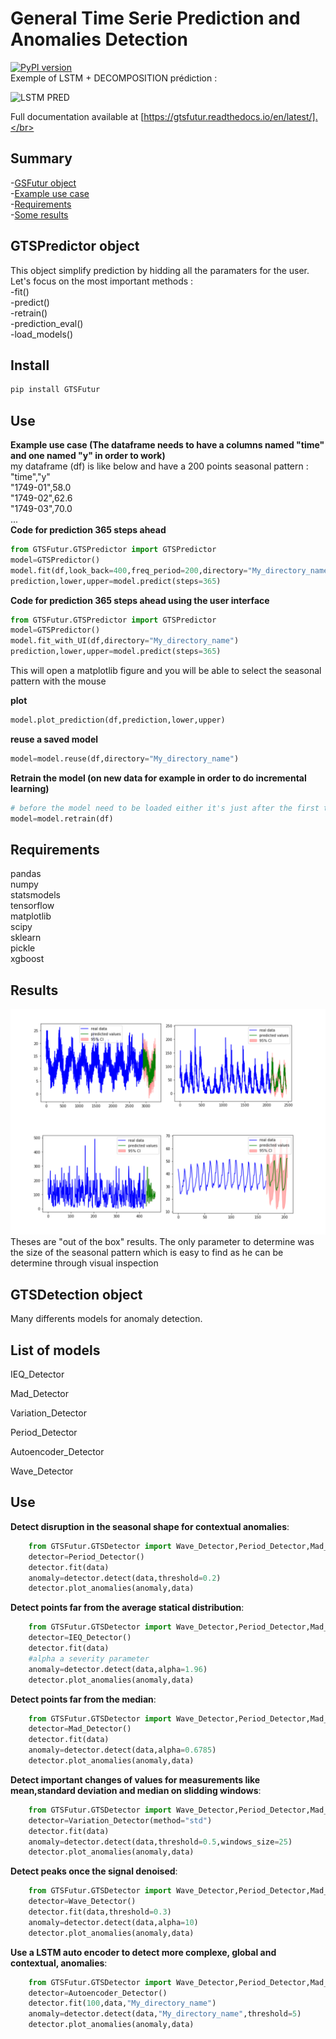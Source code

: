 # General Time Serie Prediction and Anomalies Detection 
[![PyPI version](https://badge.fury.io/py/GTSFutur.svg)](https://badge.fury.io/py/GTSFutur) </br>
Exemple of LSTM + DECOMPOSITION prédiction :

![LSTM PRED](/Images/gif_lstm.gif)

Full documentation available at [https://gtsfutur.readthedocs.io/en/latest/].</br>

Summary
-------

-[GSFutur object](#gsfutur-object) </br>
-[Example use case ](#example-use-case ) </br>
-[Requirements](#quick-methods-explanation ) </br>
-[Some results](#results) </br>


GTSPredictor object
--------------

This object simplify prediction by hidding all the paramaters for the user.
Let's focus on the most important methods : </br>
-fit()  </br>
-predict() </br>
-retrain() </br>
-prediction_eval() </br>
-load_models() </br>

Install
-------
```python
pip install GTSFutur
```


Use
---

**Example use case (The dataframe needs to have a columns named "time" and one named "y" in order to work)** </br>
my dataframe (df) is like below and have a 200 points seasonal pattern :</br>
"time","y"</br>
"1749-01",58.0</br>
"1749-02",62.6</br>
"1749-03",70.0</br>
...</br>
**Code for prediction 365 steps ahead**
```python
from GTSFutur.GTSPredictor import GTSPredictor
model=GTSPredictor()
model.fit(df,look_back=400,freq_period=200,directory="My_directory_name")
prediction,lower,upper=model.predict(steps=365)
```

**Code for prediction 365 steps ahead using the user interface**
```python
from GTSFutur.GTSPredictor import GTSPredictor
model=GTSPredictor()
model.fit_with_UI(df,directory="My_directory_name")
prediction,lower,upper=model.predict(steps=365)
```
This will open a matplotlib figure and you will be able to select the seasonal pattern with the mouse


**plot**
```python
model.plot_prediction(df,prediction,lower,upper)
```
**reuse a saved model**
```python
model=model.reuse(df,directory="My_directory_name")
```
**Retrain the model (on new data for example in order to do incremental learning)**
```python
# before the model need to be loaded either it's just after the first training or used reuse function
model=model.retrain(df)
```


 Requirements 
------------
pandas </br>
numpy </br>
statsmodels</br>
tensorflow</br>
matplotlib</br>
scipy</br>
sklearn</br>
pickle</br>
xgboost </br>



Results
--------
![LSTM PRED](/Images/figures.png)
Theses are "out of the box" results. The only parameter to determine was the size of the seasonal pattern which is easy to find as he can be determine through visual inspection


GTSDetection object
-------------------

Many differents models for anomaly detection.



List of models
--------------

IEQ_Detector

Mad_Detector

Variation_Detector

Period_Detector

Autoencoder_Detector

Wave_Detector



Use
---

**Detect disruption in the seasonal shape for contextual anomalies**:
```python
    from GTSFutur.GTSDetector import Wave_Detector,Period_Detector,Mad_Detector,Variation_Detector,Autoencoder_Detector,IEQ_Detector
    detector=Period_Detector()
    detector.fit(data)
    anomaly=detector.detect(data,threshold=0.2)
    detector.plot_anomalies(anomaly,data)
```

**Detect points far from the average statical distribution**:
```python
    from GTSFutur.GTSDetector import Wave_Detector,Period_Detector,Mad_Detector,Variation_Detector,Autoencoder_Detector,IEQ_Detector
    detector=IEQ_Detector()
    detector.fit(data)
    #alpha a severity parameter
    anomaly=detector.detect(data,alpha=1.96)
    detector.plot_anomalies(anomaly,data)
```


**Detect points far from the median**:
```python
    from GTSFutur.GTSDetector import Wave_Detector,Period_Detector,Mad_Detector,Variation_Detector,Autoencoder_Detector,IEQ_Detector
    detector=Mad_Detector()
    detector.fit(data)
    anomaly=detector.detect(data,alpha=0.6785)
    detector.plot_anomalies(anomaly,data)
```
**Detect important changes of values for measurements like mean,standard deviation and median on slidding windows**:
```python
    from GTSFutur.GTSDetector import Wave_Detector,Period_Detector,Mad_Detector,Variation_Detector,Autoencoder_Detector,IEQ_Detector
    detector=Variation_Detector(method="std")
    detector.fit(data)
    anomaly=detector.detect(data,threshold=0.5,windows_size=25)
    detector.plot_anomalies(anomaly,data)
```

**Detect peaks once the signal denoised**:
```python
    from GTSFutur.GTSDetector import Wave_Detector,Period_Detector,Mad_Detector,Variation_Detector,Autoencoder_Detector,IEQ_Detector
    detector=Wave_Detector()
    detector.fit(data,threshold=0.3)
    anomaly=detector.detect(data,alpha=10)
    detector.plot_anomalies(anomaly,data)
```
**Use a LSTM auto encoder to detect more complexe, global and contextual, anomalies**:
```python
    from GTSFutur.GTSDetector import Wave_Detector,Period_Detector,Mad_Detector,Variation_Detector,Autoencoder_Detector,IEQ_Detector
    detector=Autoencoder_Detector()
    detector.fit(100,data,"My_directory_name")
    anomaly=detector.detect(data,"My_directory_name",threshold=5)
    detector.plot_anomalies(anomaly,data)
```



